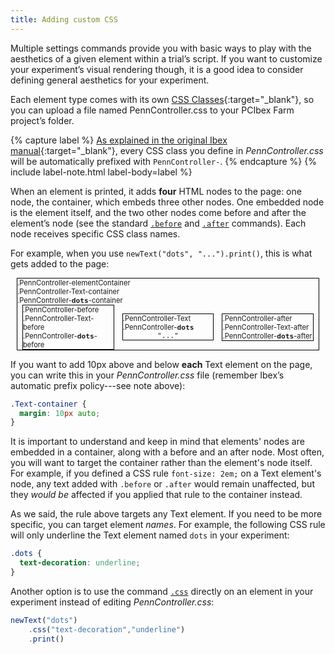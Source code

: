 ```yaml
---
title: Adding custom CSS
---
```


Multiple settings commands provide you with basic ways to play with the aesthetics of a given element within a trial’s script. If you want to customize your experiment’s visual rendering though, it is a good idea to consider defining general aesthetics for your experiment.

Each element type comes with its own [CSS Classes](https://www.w3schools.com/Css/){:target="_blank"}, so you can upload a file named PennController.css to your PCIbex Farm project’s folder.

{% capture label %}
[As explained in the original Ibex manual](https://github.com/addrummond/ibex/blob/master/docs/manual.md#css-mangling){:target="_blank"}, 
every CSS class you define in _PennController.css_ will be automatically prefixed with `PennController-`.
{% endcapture %}
{% include label-note.html label-body=label %}

When an element is printed, it adds **four** HTML nodes to the page: 
one node, the container, which embeds three other nodes. 
One embedded node is the element itself, and the two other nodes come before and after the element’s node
(see the standard [`.before`]({{site.baseurl}}/standard-element-commands/standard-before/) and 
[`.after`]({{site.baseurl}}/standard-element-commands/standard-after/) commands). 
Each node receives specific CSS class names.

For example, when you use `newText("dots", "...").print()`, this is what gets added to the page:

<div style="border: solid 1px black; margin: 10px; font-size: 0.8em;">
  .PennController-elementContainer<br />
  .PennController-Text-container<br />
  .PennController-<tt><strong>dots</strong></tt>-container
  <div style="text-align:center; width: 100%;">
    <div style="border: solid 1px black; margin-left: auto; margin-right: 5px; display: inline-block; width: 30%; text-align: left; vertical-align: middle;">
      .PennController-before<br />.PennController-Text-before<br />.PennController-<tt><strong>dots</strong></tt>-before
    </div>
    <div style="border: solid 1px black; margin: 5px; display: inline-block; width: 30%; text-align: left; vertical-align: middle;">
      <div>.PennController-Text<br />.PennController-<tt><strong>dots</strong></tt></div>
      <div style="width: 100%; text-align:center; margin: 0;"><tt>"..."</tt></div>
    </div>
    <div style="border: solid 1px black;  margin-left: 5px; margin-right: auto; display: inline-block; width: 30%; text-align: left; vertical-align: middle;">
      .PennController-after<br />.PennController-Text-after<br />.PennController-<tt><strong>dots</strong></tt>-after
    </div>
  </div>
</div>

If you want to add 10px above and below **each** Text element on the page, 
you can write this in your _PennController.css_ file (remember Ibex’s automatic prefix policy---see note above):

```css
.Text-container {
  margin: 10px auto;
}
```

It is important to understand and keep in mind that elements' nodes are embedded in a container,
along with a before and an after node. Most often, you will want to target the container 
rather than the element's node itself. For example, if you defined a CSS rule `font-size: 2em;`
on a Text element's node, any text added with `.before` or `.after` would remain unaffected,
but they _would be_ affected if you applied that rule to the container instead.

As we said, the rule above targets any Text element. If you need to be more specific, 
you can target element _names_. For example, the following CSS rule will only underline
the Text element named `dots` in your experiment:

```css
.dots {
  text-decoration: underline;
}
```

Another option is to use the command [`.css`]({{site.baseurl}}/standard-element-commands/standard-css/)
directly on an element in your experiment instead of editing _PennController.css_:

```javascript
newText("dots")
    .css("text-decoration","underline")
    .print()
```

